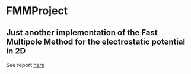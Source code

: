 # FMMProject
## Just another implementation of the Fast Multipole Method for the electrostatic potential in 2D
See report [here](report/report.pdf)